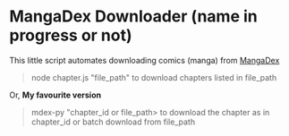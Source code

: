 # MangaDex Downloader (name in progress or not)

This little script automates downloading comics (manga) from <a href="https://mangadex.org">MangaDex</a>

>node chapter.js "file_path" to download chapters listed in file_path

Or, **My favourite version**
>mdex-py "chapter_id or file_path> to download the chapter as in chapter_id or batch download from file_path